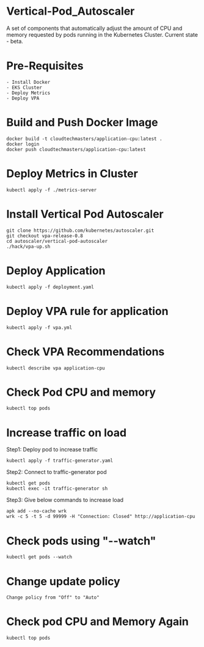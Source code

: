 # Vertical-Pod_Autoscaler
  A set of components that automatically adjust the amount of CPU and memory requested by pods running in the Kubernetes Cluster. Current state - beta.
# Pre-Requisites
    - Install Docker
    - EKS Cluster
    - Deploy Metrics
    - Deploy VPA 
# Build and Push Docker Image
    docker build -t cloudtechmasters/application-cpu:latest .
    docker login
    docker push cloudtechmasters/application-cpu:latest
# Deploy Metrics in Cluster
    kubectl apply -f ./metrics-server
# Install Vertical Pod Autoscaler
    git clone https://github.com/kubernetes/autoscaler.git
    git checkout vpa-release-0.8
    cd autoscaler/vertical-pod-autoscaler
    ./hack/vpa-up.sh
# Deploy Application
    kubectl apply -f deployment.yaml
# Deploy VPA rule for application
    kubectl apply -f vpa.yml
# Check VPA Recommendations
    kubectl describe vpa application-cpu
# Check Pod CPU and memory
    kubectl top pods
# Increase traffic on load
  Step1: Deploy pod to increase traffic
    
    kubectl apply -f traffic-generator.yaml
   
  Step2: Connect to traffic-generator pod
  
    kubectl get pods
    kubectl exec -it traffic-generator sh
  
  Step3: Give below commands to increase load
      
    apk add --no-cache wrk
    wrk -c 5 -t 5 -d 99999 -H "Connection: Closed" http://application-cpu
# Check pods using "--watch"
    kubectl get pods --watch
# Change update policy
    Change policy from "Off" to "Auto"
# Check pod CPU and Memory Again
    kubectl top pods
